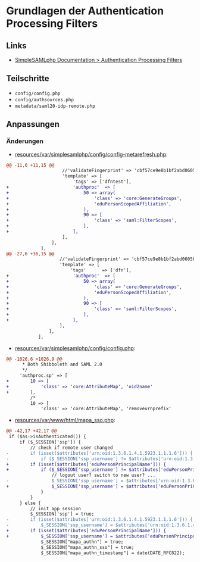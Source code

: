 # Grundlagen der Authentication Processing Filters

## Links
* [SimpleSAMLphp Documentation > Authentication Processing Filters](https://simplesamlphp.org/docs/stable/simplesamlphp-authproc)

## Teilschritte
* `config/config.php`
* `config/authsources.php`
* `metadata/saml20-idp-remote.php`

[//]: # (AUTOGENERATE START)
## Anpassungen
### Änderungen
* [resources/var/simplesamlphp/config/config-metarefresh.php](../blob/main/07_authproc/resources/var/simplesamlphp/config/config-metarefresh.php):
```diff
@@ -11,6 +11,15 @@
                     //'validateFingerprint' => 'cbf57ce9e8b1bf2abd0605bd943a0ce505829325',
                     'template' => [
                         'tags' => ['dfntest'],
+                        'authproc'  => [
+                            50 => array(
+                                'class' => 'core:GenerateGroups',
+                                'eduPersonScopedAffiliation',
+                            ),
+                            90 => [
+                                'class' => 'saml:FilterScopes',
+                            ],
+                        ],
                     ],
                 ],
             ],
@@ -27,6 +36,15 @@
 					//'validateFingerprint' => 'cbf57ce9e8b1bf2abd0605bd943a0ce505829325',
 					'template' => [
 						'tags'	    => ['dfn'],
+                        'authproc'  => [
+                            50 => array(
+                                'class' => 'core:GenerateGroups',
+                                'eduPersonScopedAffiliation',
+                            ),
+                            90 => [
+                                'class' => 'saml:FilterScopes',
+                            ],
+                        ],
 					],
 				],
 			],
```
* [resources/var/simplesamlphp/config/config.php](../blob/main/07_authproc/resources/var/simplesamlphp/config/config.php):
```diff
@@ -1026,6 +1026,9 @@
      * Both Shibboleth and SAML 2.0
      */
     'authproc.sp' => [
+        10 => [
+            'class' => 'core:AttributeMap', 'oid2name'
+        ],
         /*
         10 => [
             'class' => 'core:AttributeMap', 'removeurnprefix'
```
* [resources/var/www/html/mapa_sso.php](../blob/main/07_authproc/resources/var/www/html/mapa_sso.php):
```diff
@@ -42,17 +42,17 @@
 if ($as->isAuthenticated()) {
     if ($_SESSION['ssp']) {
         // check if remote user changed
-        if (isset($attributes['urn:oid:1.3.6.1.4.1.5923.1.1.1.6'])) {
-            if ($_SESSION['ssp_username'] != $attributes['urn:oid:1.3.6.1.4.1.5923.1.1.1.6'][0]) {
+        if (isset($attributes['eduPersonPrincipalName'])) {
+            if ($_SESSION['ssp_username'] != $attributes['eduPersonPrincipalName'][0]) {
                 // logout user? switch to new user? ...
-                $_SESSION['ssp_username'] = $attributes['urn:oid:1.3.6.1.4.1.5923.1.1.1.6'][0];
+                $_SESSION['ssp_username'] = $attributes['eduPersonPrincipalName'][0];
             }
         }
     } else {
         // init app session
         $_SESSION['ssp'] = true;
-        if (isset($attributes['urn:oid:1.3.6.1.4.1.5923.1.1.1.6'])) {
-            $_SESSION['ssp_username'] = $attributes['urn:oid:1.3.6.1.4.1.5923.1.1.1.6'][0];
+        if (isset($attributes['eduPersonPrincipalName'])) {
+            $_SESSION['ssp_username'] = $attributes['eduPersonPrincipalName'][0];
             $_SESSION["mapa_authn"] = true;
             $_SESSION["mapa_authn_sso"] = true;
             $_SESSION["mapa_authn_timestamp"] = date(DATE_RFC822);
```

[//]: # (AUTOGENERATE END)
